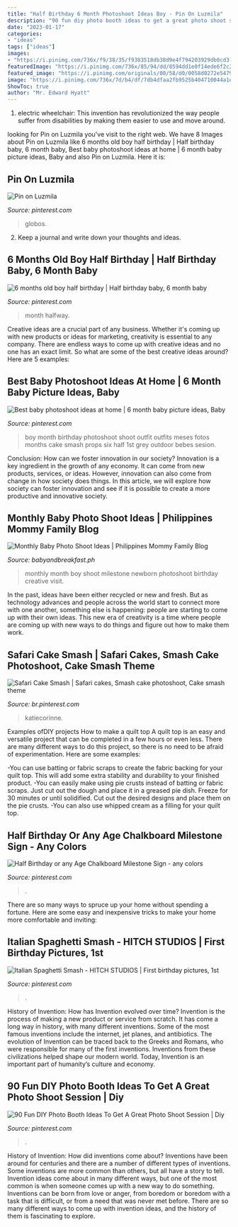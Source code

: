 ```yaml
---
title: "Half Birthday 6 Month Photoshoot Ideas Boy - Pin On Luzmila"
description: "90 fun diy photo booth ideas to get a great photo shoot session"
date: "2023-01-17"
categories:
- "ideas"
tags: ["ideas"]
images:
- "https://i.pinimg.com/736x/f9/38/35/f9383518db38d9e4f794203929db0cd3.jpg"
featuredImage: "https://i.pinimg.com/736x/85/94/dd/8594dd1e0f14ede6f2c22e6b89e8789b.jpg"
featured_image: "https://i.pinimg.com/originals/00/58/d0/0058d0272e547964db57bb21617be5af.jpg"
image: "https://i.pinimg.com/736x/7d/b4/df/7db4dfaa2fb9525b404710044a1e430d.jpg"
ShowToc: true
author: "Mr. Edward Hyatt"
---
```



1) electric wheelchair: This invention has revolutionized the way people suffer from disabilities by making them easier to use and move around.

	

		
looking for Pin on Luzmila you've visit to the right web. We have 8 Images about Pin on Luzmila like 6 months old boy half birthday | Half birthday baby, 6 month baby, Best baby photoshoot ideas at home | 6 month baby picture ideas, Baby and also Pin on Luzmila. Here it is:
		
    
## Pin On Luzmila

<img loading=lazy src="https://i.pinimg.com/736x/e3/6d/4e/e36d4e424ace5081c569e1935171c150.jpg" onerror="this.onerror=null;this.src='https://tse4.mm.bing.net/th?id=OIP.uXVjPtf3g6eCULhqUfEmQwHaKt&amp;pid=15.1';" alt="Pin on Luzmila">

_Source: pinterest.com_

>globos. 

	

2. Keep a journal and write down your thoughts and ideas.

    
## 6 Months Old Boy Half Birthday | Half Birthday Baby, 6 Month Baby

<img loading=lazy src="https://i.pinimg.com/736x/b2/48/95/b24895d054c96de67e0ba7d6acda2476.jpg" onerror="this.onerror=null;this.src='https://tse4.mm.bing.net/th?id=OIP.00WcgVVaOEcX5qY6UkDyyQHaJ3&amp;pid=15.1';" alt="6 months old boy half birthday | Half birthday baby, 6 month baby">

_Source: pinterest.com_

>month halfway. 

	

Creative ideas are a crucial part of any business. Whether it's coming up with new products or ideas for marketing, creativity is essential to any company. There are endless ways to come up with creative ideas and no one has an exact limit. So what are some of the best creative ideas around? Here are 5 examples: 

    
## Best Baby Photoshoot Ideas At Home | 6 Month Baby Picture Ideas, Baby

<img loading=lazy src="https://i.pinimg.com/736x/85/94/dd/8594dd1e0f14ede6f2c22e6b89e8789b.jpg" onerror="this.onerror=null;this.src='https://tse3.mm.bing.net/th?id=OIP.wJTwzGjytfSJuxQmIgu-cwHaGW&amp;pid=15.1';" alt="Best baby photoshoot ideas at home | 6 month baby picture ideas, Baby">

_Source: pinterest.com_

>boy month birthday photoshoot shoot outfit outfits meses fotos months cake smash props six half 1st grey outdoor bebes sesion. 

	

Conclusion: How can we foster innovation in our society?
Innovation is a key ingredient in the growth of any economy. It can come from new products, services, or ideas. However, innovation can also come from change in how society does things. In this article, we will explore how society can foster innovation and see if it is possible to create a more productive and innovative society.

    
## Monthly Baby Photo Shoot Ideas | Philippines Mommy Family Blog

<img loading=lazy src="http://8lw722p1g4o3lmqlopay7w1bkx.wpengine.netdna-cdn.com/wp-content/uploads/2017/07/monthly-birthday-shoot-06.jpg" onerror="this.onerror=null;this.src='https://tse1.mm.bing.net/th?id=OIP.mPnAeP-steMstkFt6jvd_QHaHa&amp;pid=15.1';" alt="Monthly Baby Photo Shoot Ideas | Philippines Mommy Family Blog">

_Source: babyandbreakfast.ph_

>monthly month boy shoot milestone newborn photoshoot birthday creative visit. 

	

In the past, ideas have been either recycled or new and fresh. But as technology advances and people across the world start to connect more with one another, something else is happening: people are starting to come up with their own ideas. This new era of creativity is a time where people are coming up with new ways to do things and figure out how to make them work.

    
## Safari Cake Smash | Safari Cakes, Smash Cake Photoshoot, Cake Smash Theme

<img loading=lazy src="https://i.pinimg.com/originals/00/58/d0/0058d0272e547964db57bb21617be5af.jpg" onerror="this.onerror=null;this.src='https://tse4.mm.bing.net/th?id=OIP.KTbQtqJLuPkDqrTRs7xHYgHaE8&amp;pid=15.1';" alt="Safari Cake Smash | Safari cakes, Smash cake photoshoot, Cake smash theme">

_Source: br.pinterest.com_

>katiecorinne. 

	

Examples ofDIY projects
How to make a quilt top
A quilt top is an easy and versatile project that can be completed in a few hours or even less. There are many different ways to do this project, so there is no need to be afraid of experimentation. Here are some examples: 

-You can use batting or fabric scraps to create the fabric backing for your quilt top. This will add some extra stability and durability to your finished product. 
-You can easily make using pie crusts instead of batting or fabric scraps. Just cut out the dough and place it in a greased pie dish. Freeze for 30 minutes or until solidified. Cut out the desired designs and place them on the pie crusts. 
-You can also use whipped cream as a filling for your quilt top.

    
## Half Birthday Or Any Age Chalkboard Milestone Sign - Any Colors

<img loading=lazy src="https://i.pinimg.com/736x/4c/a3/cf/4ca3cf6c4411e69f727fa59c6571092d.jpg" onerror="this.onerror=null;this.src='https://tse1.mm.bing.net/th?id=OIP.DYSkjW6ExEaRuiVe2iVa5AHaJa&amp;pid=15.1';" alt="Half Birthday or any Age Chalkboard Milestone Sign - any colors">

_Source: pinterest.com_

>. 

	

There are so many ways to spruce up your home without spending a fortune. Here are some easy and inexpensive tricks to make your home more comfortable and inviting:

    
## Italian Spaghetti Smash - HITCH STUDIOS | First Birthday Pictures, 1st

<img loading=lazy src="https://i.pinimg.com/736x/f9/38/35/f9383518db38d9e4f794203929db0cd3.jpg" onerror="this.onerror=null;this.src='https://tse2.mm.bing.net/th?id=OIP.lCw4fgy98TLeTAYk_2TH7gHaE8&amp;pid=15.1';" alt="Italian Spaghetti Smash - HITCH STUDIOS | First birthday pictures, 1st">

_Source: pinterest.com_

>. 

	

History of Invention: How has Invention evolved over time?
Invention is the process of making a new product or service from scratch. It has come a long way in history, with many different inventions. Some of the most famous inventions include the internet, jet planes, and antibiotics. The evolution of Invention can be traced back to the Greeks and Romans, who were responsible for many of the first inventions. Inventions from these civilizations helped shape our modern world. Today, Invention is an important part of humanity’s culture and economy.

    
## 90 Fun DIY Photo Booth Ideas To Get A Great Photo Shoot Session | Diy

<img loading=lazy src="https://i.pinimg.com/736x/7d/b4/df/7db4dfaa2fb9525b404710044a1e430d.jpg" onerror="this.onerror=null;this.src='https://tse2.mm.bing.net/th?id=OIP.62Y_VdtZKPwd2G7xS-3ihAHaJQ&amp;pid=15.1';" alt="90 Fun DIY Photo Booth Ideas To Get A Great Photo Shoot Session | Diy">

_Source: pinterest.com_

>. 

	

History of Invention: How did inventions come about?
Inventions have been around for centuries and there are a number of different types of inventions. Some inventions are more common than others, but all have a story to tell. Invention ideas come about in many different ways, but one of the most common is when someone comes up with a new way to do something. Inventions can be born from love or anger, from boredom or boredom with a task that is difficult, or from a need that was never met before. There are so many different ways to come up with invention ideas, and the history of them is fascinating to explore.

